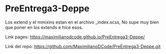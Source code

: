 # PreEntrega3-Deppe

Los extend y el mmixins estan en el archivo _index.scss, No supe muy bien que poner en los extends e hice esos.

Link pages: https://maximilianodcode.github.io/PreEntrega3-Deppe/

Link del repo: https://github.com/MaximilianoDCode/PreEntrega3-Deppe.git

